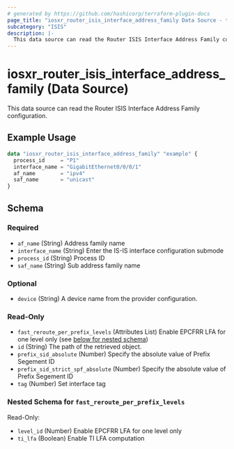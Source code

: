 ```yaml
---
# generated by https://github.com/hashicorp/terraform-plugin-docs
page_title: "iosxr_router_isis_interface_address_family Data Source - terraform-provider-iosxr"
subcategory: "ISIS"
description: |-
  This data source can read the Router ISIS Interface Address Family configuration.
---
```


# iosxr_router_isis_interface_address_family (Data Source)

This data source can read the Router ISIS Interface Address Family configuration.

## Example Usage

```terraform
data "iosxr_router_isis_interface_address_family" "example" {
  process_id     = "P1"
  interface_name = "GigabitEthernet0/0/0/1"
  af_name        = "ipv4"
  saf_name       = "unicast"
}
```

<!-- schema generated by tfplugindocs -->
## Schema

### Required

- `af_name` (String) Address family name
- `interface_name` (String) Enter the IS-IS interface configuration submode
- `process_id` (String) Process ID
- `saf_name` (String) Sub address family name

### Optional

- `device` (String) A device name from the provider configuration.

### Read-Only

- `fast_reroute_per_prefix_levels` (Attributes List) Enable EPCFRR LFA for one level only (see [below for nested schema](#nestedatt--fast_reroute_per_prefix_levels))
- `id` (String) The path of the retrieved object.
- `prefix_sid_absolute` (Number) Specify the absolute value of Prefix Segement ID
- `prefix_sid_strict_spf_absolute` (Number) Specify the absolute value of Prefix Segement ID
- `tag` (Number) Set interface tag

<a id="nestedatt--fast_reroute_per_prefix_levels"></a>
### Nested Schema for `fast_reroute_per_prefix_levels`

Read-Only:

- `level_id` (Number) Enable EPCFRR LFA for one level only
- `ti_lfa` (Boolean) Enable TI LFA computation


